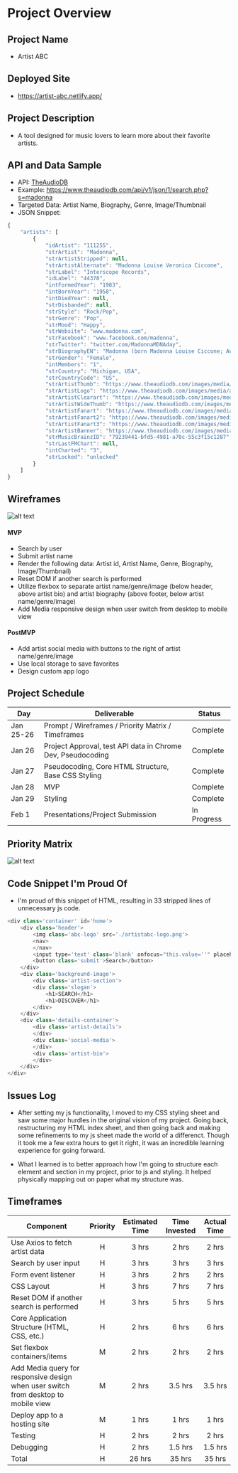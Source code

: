 # Project Overview

## Project Name

- Artist ABC


## Deployed Site

- https://artist-abc.netlify.app/


## Project Description

- A tool designed for music lovers to learn more about their favorite artists.


## API and Data Sample
- API: [TheAudioDB](https://www.theaudiodb.com/api_guide.php)
- Example: https://www.theaudiodb.com/api/v1/json/1/search.php?s=madonna
- Targeted Data: Artist Name, Biography, Genre, Image/Thumbnail
- JSON Snippet:
```javascript
{
    "artists": [
        {
            "idArtist": "111255",
            "strArtist": "Madonna",
            "strArtistStripped": null,
            "strArtistAlternate": "Madonna Louise Veronica Ciccone",
            "strLabel": "Interscope Records",
            "idLabel": "44378",
            "intFormedYear": "1983",
            "intBornYear": "1958",
            "intDiedYear": null,
            "strDisbanded": null,
            "strStyle": "Rock/Pop",
            "strGenre": "Pop",
            "strMood": "Happy",
            "strWebsite": "www.madonna.com",
            "strFacebook": "www.facebook.com/madonna",
            "strTwitter": "twitter.com/MadonnaMDNAday",
            "strBiographyEN": "Madonna (born Madonna Louise Ciccone; August 16, 1958) is an American singer, songwriter, actress, dancer and entrepreneur. She has sold more than 300 million records worldwide and is recognized as the world's top-selling female recording artist of all time by Guinness World Records. Considered to be one of the \"25 Most Powerful Women of the Past Century\" by Time for being an influential figure in contemporary music, she is known for continuously reinventing both her music and image, and for retaining a standard of autonomy within the recording industry. Critics have praised her diverse musical productions which have also served as a lightning rod for controversy.\nBorn in Bay City, Michigan, Madonna moved to New York City in 1977 to pursue a career in modern dance. After performing in the music groups Breakfast Club and Emmy, she released her debut album in 1983. She followed it with a series of albums that attained immense popularity by pushing the boundaries of lyrical content in mainstream popular music and imagery in her music videos, which became a fixture on MTV. Throughout her career, many of her songs have hit number one on the record charts, including \"Like a Virgin\", \"Papa Don't Preach\", \"Like a Prayer\", \"Vogue\", \"Frozen\", \"Music\", \"Hung Up\", and \"4 Minutes\".\nAlthough she received generally positive reviews for her role in Desperately Seeking Susan (1985), her later film appearances received mixed commentary. She received critical acclaim and a Golden Globe Award for Best Actress in Motion Picture Musical or Comedy for Evita (1996), but has received harsh feedback for other performances. Her other ventures include: fashion design, writing children's books, and film directing and producing. She has been acclaimed as a businesswoman. In 1992, she founded entertainment company Maverick as a joint venture with Time Warner. In 2007, she signed an unprecedented US $120 million contract with Live Nation.\nAccording to the Recording Industry Association of America (RIAA), Madonna is the best-selling female rock artist of the 20th century and the second top-selling female artist in the United States, with 64 million certified albums. In 2008, Billboard magazine ranked her at number two, behind only The Beatles, on the Billboard Hot 100 All-Time Top Artists, making her the most successful solo artist in the history of the chart. She was also inducted into the Rock and Roll Hall of Fame in the same year. In 2012, she was crowned the \"Greatest Woman In Music\" by VH1.",
            "strGender": "Female",
            "intMembers": "1",
            "strCountry": "Michigan, USA",
            "strCountryCode": "US",
            "strArtistThumb": "https://www.theaudiodb.com/images/media/artist/thumb/qvypwv1477043806.jpg",
            "strArtistLogo": "https://www.theaudiodb.com/images/media/artist/logo/tvttwq1519741331.png",
            "strArtistClearart": "https://www.theaudiodb.com/images/media/artist/clearart/yrrvpq1512575035.png",
            "strArtistWideThumb": "https://www.theaudiodb.com/images/media/artist/widethumb/xwytru1519740515.jpg",
            "strArtistFanart": "https://www.theaudiodb.com/images/media/artist/fanart/sqqrsy1477043866.jpg",
            "strArtistFanart2": "https://www.theaudiodb.com/images/media/artist/fanart/txrrvy1477043883.jpg",
            "strArtistFanart3": "https://www.theaudiodb.com/images/media/artist/fanart/urtuqq1477043942.jpg",
            "strArtistBanner": "https://www.theaudiodb.com/images/media/artist/banner/ywssux1355142480.jpg",
            "strMusicBrainzID": "79239441-bfd5-4981-a70c-55c3f15c1287",
            "strLastFMChart": null,
            "intCharted": "3",
            "strLocked": "unlocked"
        }
    ]
}
```

## Wireframes
![alt text](https://github.com/daniel-ober/lalalyric/blob/main/wireframe.png)


#### MVP 

- Search by user
- Submit artist name
- Render the following data: Artist id, Artist Name, Genre, Biography, Image/Thumbnail)
- Reset DOM if another search is performed
- Utilize flexbox to separate artist name/genre/image (below header, above artist bio) and artist biography (above footer, below artist name/genre/image)
- Add Media responsive design when user switch from desktop to mobile view


#### PostMVP  

- Add artist social media with buttons to the right of artist name/genre/image
- Use local storage to save favorites
- Design custom app logo


## Project Schedule

|  Day | Deliverable | Status
|---|---| ---|
|Jan 25-26| Prompt / Wireframes / Priority Matrix / Timeframes | Complete
|Jan 26| Project Approval, test API data in Chrome Dev, Pseudocoding | Complete
|Jan 27| Pseudocoding, Core HTML Structure, Base CSS Styling | Complete
|Jan 28| MVP  | Complete
|Jan 29| Styling | Complete
|Feb 1| Presentations/Project Submission | In Progress

## Priority Matrix
![alt text](https://github.com/daniel-ober/lalalyric/blob/main/Developmental%20Matrix.png)

## Code Snippet I'm Proud Of
- I'm proud of this snippet of HTML, resulting in 33 stripped lines of unnecessary js code. 

```javascript
<div class='container' id='home'>
    <div class='header'>
        <img class='abc-logo' src='./artistabc-logo.png'>
        <nav>
        </nav>
        <input type='text' class='blank' onfocus="this.value=''" placeholder='Artist Name'>
        <button class='submit'>Search</button>
    </div>
    <div class='background-image'>
        <div class='artist-section'>
        <div class='slogan'>
            <h1>SEARCH</h1>
            <h1>DISCOVER</h1>
        </div>
    </div>
    <div class='details-container'>
        <div class='artist-details'>
        </div>
        <div class='social-media'>
        </div>
        <div class='artist-bio'>
        </div>
    </div>
</div>
```


## Issues Log
- After setting my js functionality, I moved to my CSS styling sheet and saw some major hurdles in the original vision of my project. Going back, restructuring my HTML index sheet, and then going back and making some refinements to my js sheet made the world of a differenct. Though it took me a few extra hours to get it right, it was an incredible learning experience for going forward.

- What I learned is to better approach how I'm going to structure each element and section in my project, prior to js and styling. It helped physically mapping out on paper what my structure was.


## Timeframes

| Component | Priority | Estimated Time | Time Invested | Actual Time |
| --- | :---: |  :---: | :---: | :---: |
| Use Axios to fetch artist data | H | 3 hrs| 2 hrs | 2 hrs |
| Search by user input | H | 3 hrs| 3 hrs | 3 hrs |
| Form event listener | H | 3 hrs| 2 hrs | 2 hrs |
| CSS Layout | H | 3 hrs| 7 hrs | 7 hrs |
| Reset DOM if another search is performed | H | 3 hrs| 5 hrs | 5 hrs |
| Core Application Structure (HTML, CSS, etc.) | H | 2 hrs| 6 hrs | 6 hrs |
| Set flexbox containers/items | M | 2 hrs| 2 hrs | 2 hrs |
| Add Media query for responsive design when user switch from desktop to mobile view | M | 2 hrs| 3.5 hrs | 3.5 hrs |
| Deploy app to a hosting site | M | 1 hrs| 1 hrs | 1 hrs |
| Testing | H | 2 hrs| 2 hrs | 2 hrs |
| Debugging | H | 2 hrs| 1.5 hrs | 1.5 hrs |
| Total | H | 26 hrs| 35 hrs | 35 hrs |